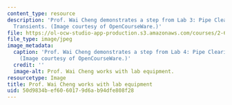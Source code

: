 ```yaml
---
content_type: resource
description: 'Prof. Wai Cheng demonstrates a step from Lab 3: Pipe Clearing Fluid
  Transients. (Image courtesy of OpenCourseWare.)'
file: https://ol-ocw-studio-app-production.s3.amazonaws.com/courses/2-672-project-laboratory-spring-2009/50d9834bef6060179d6ab94dfe808f28_2-672s09.jpg
file_type: image/jpeg
image_metadata:
  caption: 'Prof. Wai Cheng demonstrates a step from Lab 4: Pipe Clearing Fluid Transients.
    (Image courtesy of OpenCourseWare.)'
  credit: ''
  image-alt: Prof. Wai Cheng works with lab equipment.
resourcetype: Image
title: Prof. Wai Cheng works with lab equipment
uid: 50d9834b-ef60-6017-9d6a-b94dfe808f28
---
```

